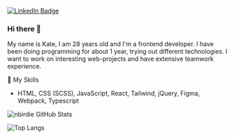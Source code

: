 [![LinkedIn Badge](https://img.shields.io/badge/LinkedIn-Profile-informational?style=flat&logo=linkedin&logoColor=white&color=0D76A8)](https://www.linkedin.com/in/eolshadrina/)


### Hi there 👋


My name is Kate, I am 28 years old and I'm a frontend developer. I have been doing programming for about 1 year, trying out different technologies. I want to work on interesting web-projects and have extensive teamwork experience.

📌 My Skills
+ HTML, CSS (SCSS), JavaScript, React, Tailwind, jQuery, Figma, Webpack, Typescript

![nbirdie GitHub Stats](https://github-readme-stats.vercel.app/api?username=nbirdie&count_private=true&hide=contribs&include_all_commits=True&show_icons=true&theme=default)

![Top Langs](https://github-readme-stats.vercel.app/api/top-langs/?username=nbirdie&count_private=true&hide=tsql&langs_count=7&theme=default&layout=compact)


<!--
**nbirdie/nbirdie** is a ✨ _special_ ✨ repository because its `README.md` (this file) appears on your GitHub profile.

Here are some ideas to get you started:

- 🔭 I’m currently working on ...
- 🌱 I’m currently learning ...
- 👯 I’m looking to collaborate on ...
- 🤔 I’m looking for help with ...
- 💬 Ask me about ...
- 📫 How to reach me: ...
- 😄 Pronouns: ...
- ⚡ Fun fact: ...
-->
